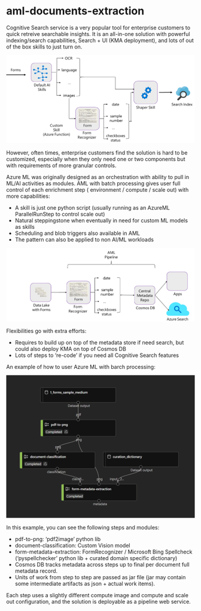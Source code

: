# aml-documents-extraction

Cognitive Search service is a very popular tool for enterprise customers to quick retreive searchable insights. It is an all-in-one solution with powerful indexing/search capabilities, Search + UI (KMA deployment), and lots of out of the box skills to just turn on.

![Cognitive Search](/doc/cognitive-search.png)

However, often times, enterprise customers find the solution is hard to be customized, especially when they only need one or two components but with requirements of more granular controls.

Azure ML was originally designed as an orchestration with ability to pull in ML/AI activities as modules. AML with batch processing gives user full control of each enrichment step ( environment / compute / scale out) with more capabilities:
-	A skill is just one python script (usually running as an AzureML ParallelRunStep to control scale out)
-	Natural steppingstone when eventually in need for custom ML models as skills
-	Scheduling and blob triggers also available in AML
-	The pattern can also be applied to non AI/ML workloads

![Azure ML](/doc/azure-ml.png)

Flexibilities go with extra efforts:
-	Requires to build up on top of the metadata store if need search, but could also deploy KMA on top of Cosmos DB
-	Lots of steps to ‘re-code’ if you need all Cognitive Search features

An example of how to user Azure ML with barch processing:

![Azure ML](/doc/aml-documents-extraction-pipeline.png)

In this example, you can see the following steps and modules:

-	pdf-to-png: ‘pdf2image’ python lib
-	document-classification: Custom Vision model
-	form-metadata-extraction: FormRecognizer / Microsoft Bing Spellcheck (‘pyspellchecker’ python lib + curated domain specific dictionary)
-	Cosmos DB tracks metadata across steps up to final per document full metadata record.
-	Units of work from step to step are passed as jar file (jar may contain some intermediate artifacts as json + actual work items).

Each step uses a slightly different compute image and compute and scale out configuration, and the solution is deployable as a pipeline web service.